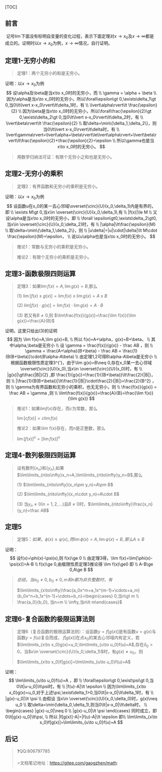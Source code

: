 [TOC]

## 前言

​	记号$\lim$下面没有标明自变量的变化过程，表示下面定理对$x\to x_0$及$x\to\infty$都是成立的。证明时以$x\to x_0$为例，$x\to\infty$情况，自行证明。

## 定理1-无穷小的和

> 定理1：两个无穷小的和是无穷小。

证明：以$x\to x_0$为例
$$
设\alpha及\beta是当x\to x_0时的无穷小，而 \\
\gamma = \alpha + \beta  \\
因为\alpha是当x\to x_0时的无穷小，所以\forall\epsilon\gt 0,\exists\delta_1\gt 0,当0\lt\lvert x-x_0\rvert\lt\delta_1时，有 \\
\lvert\alpha\rvert\lt \frac{\epsilon}{2} \\
因为\beta是当x\to x_0时的无穷小，所以\forall\frac{\epsilon}{2}\gt 0,\exists\delta_2\gt 0,当0\lt\lvert x-x_0\rvert\lt\delta_2时，有 \\
\lvert\beta\rvert\lt \frac{\epsilon}{2} \\
取\delta=\min\{\delta_1,\delta_2\}，则当0\lt\lvert x-x_0\rvert\lt\delta时，有 \\
\lvert\gamma\rvert=\lvert\alpha+\beta\rvert\le\lvert\alpha\rvert+\lvert\beta\rvert\lt\frac{\epsilon}{2}+\frac{\epsilon}{2}=\epsilon  \\
所以\gamma也是当x\to x_0时的无穷小。
$$

> 用数学归纳法可证：有限个无穷小之和也是无穷小。

## 定理2-无穷小的乘积

> 定理2：有界函数和无穷小的乘积是无穷小。

证明：以$x\to x_0$为例
$$
设函数u在x_0的某一去心邻域\overset{\circ}{U}(x_0,\delta_1)内是有界的，即 \\
\exists M\gt 0,当x\in \overset{\circ}{U}(x_0,\delta_1),有 \\
|f(x)|\le M \\
又设\alpha是当x\to x_0时的无穷小，即 \\
\forall \epsilon\gt0,\exists\delta_2\gt0,当x\in \overset{\circ}{U}(x_0,\delta_2)时，有 \\
|\alpha|\lt\frac{\epsilon}{M} \\
取\delta=\min\{\delta_1,\delta_2\}，则 \\
|u\delta|=|u|\cdot|\delta|\lt M\cdot \frac{\epsilon}{M}=\epsilon， \\
说以u\alpha也是当x\to x_0时的无穷小。
$$

>推论1：常数与无穷小的乘积是无穷小。
>
>推论2：有限个无穷小的乘积是无穷小。

## 定理3-函数极限四则运算

> 定理3：如果$\lim f(x)=A,\lim g(x)=B$,那么
>
> (1) $\lim[f(x)\pm g(x)]=\lim f(x)\pm\lim g(x)=A\pm B$
>
> (2) $lim[f(x)\cdot g(x)]=\lim f(x)\cdot\lim g(x)=A\cdot B$
>
> (3) 若又有$B\neq 0$,则 $\lim\frac{f(x)}{g(x)}=\frac{\lim f(x)}{\lim g(x)}=\frac{A}{B}$

证明，这里只给出(3)的证明
$$
因为 \lim f(x)=A,\lim g(x)=B, \\
所以 f(x)=A+\alpha，g(x)=B+\beta， \\
其中\alpha,\beta是无穷小 \\
设 \gamma = \frac{f(x)}{g(x)} - \frac AB ，则 \\
\gamma = \frac{A+\alpha}{B+\beta} - \frac AB = \frac{1}{B(B+\beta)}\cdot(B\alpha-A\beta) \\
由定理1,2可得B\alpha-A\beta是无穷小 \\
根据函数极限性质定理3^{'}，由于\lim g(x)=B\neq 0,存在x_0某一去心邻域\overset{\circ}{U}(x_0),当x\in \overset{\circ}{U}(x_0)时，有 \\
|g(x)|\gt\frac{|B|}{2} ,即 \frac{1}{g(x)}=\frac{1}{(B+\beta)}\lt\frac{2}{|B|}， 则 \\
|\frac{1}{B(B+\beta)}|\lt\frac{1}{|B|}\cdot\frac{2}{|B|}=\frac{2}{B^2} ，则 \\
\gamma为有界函数和无穷小的乘积，也无无穷小，则 \\
\frac{f(x)}{g(x)} = \frac AB + \gamma  ,则 \\
\lim\frac{f(x)}{g(x)}=\frac{A}{B}=\frac{\lim f(x)}{\lim g(x)}
$$

> 推论1：如果$lim f(x)$存在，而$c$为常数，那么 
>
> $\lim[cf(x)]=c\lim f(x)$
>
> 推论2：如果\lim f(x)存在，而$n$是正整数，那么
>
> $\lim[f(x)]^n=[\lim f(x)]^n$

## 定理4-数列极限四则运算

> 设有数列$\{x_n\}$和$\{y_n\}$,如果$\lim\limits_{n\to\infty}x_n=A,\lim\limits_{n\to\infty}y_n=B$,那么 
>
> (1) $\lim\limits_{n\to\infty}(x_n\pm y_n)=A\pm B$
>
> (2) $\lim\limits_{n\to\infty}(x_n\cdot y_n)=A\cdot B$
>
> (3) 当$y_n\neq 0(n=1,2,\ldots)$且$B\neq 0$时，$\lim\limits_{n\to\infty}\frac{x_n}{y_n}=\frac AB$

## 定理5

> 定理5：$如果，\phi(x)\ge\psi(x),而\lim\phi(x)=A,\lim\psi(x)=B,那么A\ge B$

证明：
$$
设f(x)=\phi(x)-\psi(x),则 f(x)\ge 0 \\
由定理3得，\lim f(x)=\lim[\phi(x)-\psi(x)]=A-B \\
f(x)\ge 0,由极限性质定理3推论得 \lim f(x)\ge0 即 \\
A-B\ge 0,A\ge B
$$


>$总结，当a_0\neq 0,b_0\neq 0,m和n都为非负整数时，有$
>
>$\lim\limits_{x\to\infty}\frac{a_0x^m+a_1x^{m-1}+\cdots+a_m}{b_0x^n+b_1x^{n-1}+\cdots+b_n}=\begin{cases} 0,当n\gt m \\ \frac{a_0}{b_0}, 当n=m \\  \infty,当n\lt m\end{cases}$



## 定理6-复合函数的极限运算法则

> 定理6（复合函数的极限运算法则）：设函数$y=f[g(x)]$是有函数$u=g(x)$与函数$y=f(u)$复合而成， $f[g(x)]$在点$x_0$的某去心邻域内有定义，若$\lim\limits_{x\to x_0}g(x)=u_0,\lim\limits_{u\to u_0}f(u)=A$,存在$\delta_0\gt 0$，当$x\in \overset{\circ}{U}(x_0,\delta_1)$时，有$g(x)\neq u_0$，则
>
> $\lim\limits_{x\to x_0}f[g(x)]=\lim\limits_{u\to u_0}f(u)=A$

证明：
$$
\lim\limits_{u\to u_0}f(u)=A ，即 \\
\forall\epsilon\gt 0,\exist\psi\gt 0,当0\lt|u-u_0|\lt\psi时，有 \\
|f(u)-A|\lt \epsilon \\
因为\lim\limits_{x\to x_0}g(x)=u_0,对于上述\psi,\exist\delta_1>0,当0\lt|x-x_0|\lt\delta_1时，有 \\
|g(x)-u_0|\lt \psi \\
由假设 当x\in \overset{\circ}{U}(x_0,\delta_0)时，g(x)\neq u_0 \\
取\delta=\min(\delta_0,\delta_1),则当0\lt|x-x_0|\lt\delta时， \\
\begin{cases} 
|g(x)-u_0|\neq 0 \\
|g(x)-u_0|\lt \psi 
\end{cases}
同时成立，即 0\lt|g(x)-u_0|\lt\psi, \\ 
所以 |f[g(x)]-A|=|f(u)-A|\lt \epsilon 即\\
\lim\limits_{x\to x_0}f[g(x)]=\lim\limits_{u\to u_0}f(u)=A
$$


## 后记

> :question:QQ:806797785
>
> :star:文档笔记地址：https://gitee.com/gaogzhen/math: